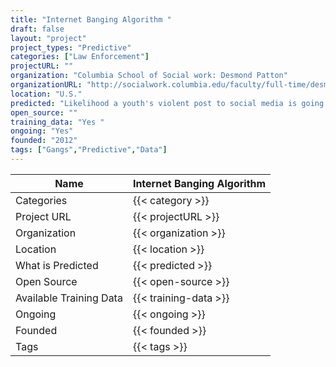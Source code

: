 ```yaml
---
title: "Internet Banging Algorithm "
draft: false
layout: "project"
project_types: "Predictive"
categories: ["Law Enforcement"]
projectURL: ""
organization: "Columbia School of Social work: Desmond Patton"
organizationURL: "http://socialwork.columbia.edu/faculty/full-time/desmond-patton/"
location: "U.S."
predicted: "Likelihood a youth's violent post to social media is going to percipitate a violent act"
open_source: ""
training_data: "Yes "
ongoing: "Yes"
founded: "2012"
tags: ["Gangs","Predictive","Data"]
---
```



Name                    |  Internet Banging Algorithm     
------------------------|----
Categories              | {{< category >}} 
Project URL             | {{< projectURL >}} 
Organization            | {{< organization >}} 
Location                | {{< location >}} 
What is Predicted       | {{< predicted >}} 
Open Source             | {{< open-source >}} 
Available Training Data | {{< training-data >}}
Ongoing                 | {{< ongoing >}} 
Founded                 | {{< founded >}} 
Tags                    | {{< tags >}} 
